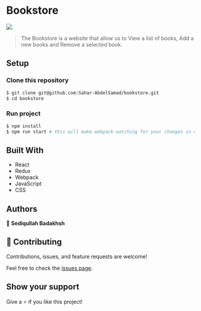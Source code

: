 # Bookstore

![](https://img.shields.io/badge/Microverse-blueviolet)

> The Bookstore is a website that allow us to View a list of books, Add a new books and Remove a selected book.

## Setup

### Clone this repository

```bash
$ git clone git@github.com:Sahar-AbdelSamad/bookstore.git
$ cd bookstore
```

### Run project

```bash
$ npm install
$ npm run start # this will make webpack watching for your changes in code
```

## Built With

- React
- Redux
- Webpack
- JavaScript
- CSS

## Authors

👤 **Sediqullah Badakhsh**

## 🤝 Contributing

Contributions, issues, and feature requests are welcome!

Feel free to check the [issues page](https://github.com/sediqullahbadakhsh/bookstore/issues).

## Show your support

Give a ⭐️ if you like this project!
